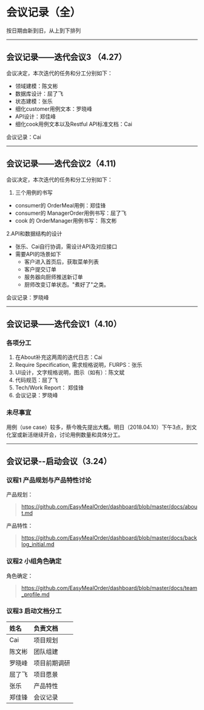 ﻿# 会议记录（全）
按日期由新到旧，从上到下排列

---
## 会议记录——迭代会议3 （4.27）
会议决定，本次迭代的任务和分工分别如下：

- 领域建模：陈文彬
- 数据库设计：屈了飞
- 状态建模：张乐
- 细化customer用例文本：罗晓峰
- API设计：郑佳峰
- 细化cook用例文本以及Restful API标准文档：Cai

会议记录：Cai

---

## 会议记录——迭代会议2（4.11)
会议决定，本次迭代的任务和分工分别如下：

1. 三个用例的书写 
 + consumer的 OrderMeal用例：郑佳锋
 + consumer的 ManagerOrder用例书写：屈了飞
 + cook 的 OrderManager用例书写： 陈文彬

2.API和数据结构的设计

+ 张乐、Cai自行协调，需设计API及对应接口
+ 需要API的场景如下
    + 客户进入首页后，获取菜单列表
    + 客户提交订单
    + 服务器向厨师推送新订单
    + 厨师改变订单状态。"煮好了"之类。

会议记录：罗晓峰

---
## 会议记录——迭代会议1（4.10）

### 各项分工
 1. 在About补充这两周的迭代日志：Cai
 2. Require Specification, 需求规格说明，FURPS：张乐
 3. UI设计，文字规格说明，图示（如有）：陈文斌
 4. 代码规范：屈了飞
 5. Tech/Work Report： 郑佳锋
 6. 会议记录：罗晓峰

### 未尽事宜
用例（use case）较多，蔡今晚先提出大概。明日（2018.04.10）下午3点，到文化室或新活继续开会，讨论用例数量和具体分工。

 ---

## 会议记录--启动会议（3.24）

### 议程1  产品规划与产品特性讨论  

产品规划：

> https://github.com/EasyMealOrder/dashboard/blob/master/docs/about.md

产品特性：

> https://github.com/EasyMealOrder/dashboard/blob/master/docs/backlog_initial.md

### 议程2  小组角色确定

角色确定：

> https://github.com/EasyMealOrder/dashboard/blob/master/docs/team_profile.md

### 议程3   启动文档分工  

| 姓名   | 负责文档   |
| :--- | :----- |
| Cai  | 项目规划   |
| 陈文彬  | 团队组建   |
| 罗晓峰  | 项目前期调研 |
| 屈了飞  | 项目愿景   |
| 张乐   | 产品特性   |
| 郑佳锋  | 会议记录   |







